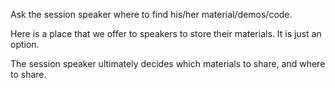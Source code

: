 Ask the session speaker where to find his/her material/demos/code. 

Here is a place that we offer to speakers to store their materials. It is just an option.

The session speaker ultimately decides which materials to share, and where to share.
